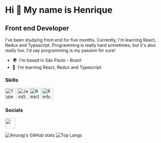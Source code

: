 Hi 👋 My name is Henrique
=========================

Front end Developer
-------------------

I've been studying front end for five months. Currently, I'm learning React, Redux and Typescript. Programming is really hard sometimes, but it's also really fun. I'd say programming is my passion for sure!

* 🌍  I'm based in São Paulo - Brazil
* 🧠  I'm learning React, Redux and Typescript

### Skills

<p align="left">
<a href="https://www.typescriptlang.org/" target="_blank" rel="noreferrer"><img src="https://raw.githubusercontent.com/danielcranney/readme-generator/main/public/icons/skills/typescript-colored.svg" width="36" height="36" alt="TypeScript" /></a>
<a href="https://developer.mozilla.org/en-US/docs/Web/JavaScript" target="_blank" rel="noreferrer"><img src="https://raw.githubusercontent.com/danielcranney/readme-generator/main/public/icons/skills/javascript-colored.svg" width="36" height="36" alt="JavaScript" /></a>
<a href="https://reactjs.org/" target="_blank" rel="noreferrer"><img src="https://raw.githubusercontent.com/danielcranney/readme-generator/main/public/icons/skills/react-colored.svg" width="36" height="36" alt="React" /></a>
<a href="https://redux.js.org/" target="_blank" rel="noreferrer"><img src="https://raw.githubusercontent.com/danielcranney/readme-generator/main/public/icons/skills/redux-colored.svg" width="36" height="36" alt="Redux" /></a>
</p>


### Socials

<p align="left"> <a href="https://www.linkedin.com/in/henriquemoreirain/" target="_blank" rel="noreferrer"><img src="https://raw.githubusercontent.com/danielcranney/readme-generator/main/public/icons/socials/linkedin.svg" width="32" height="32" /></a></p>


  ![Anurag's GitHub stats](https://github-readme-stats.vercel.app/api?username=henriquemoreiraa&show_icons=true&&theme=dracula)
  ![Top Langs](https://github-readme-stats.vercel.app/api/top-langs/?username=henriquemoreiraa&layout=compact&theme=dracula)


